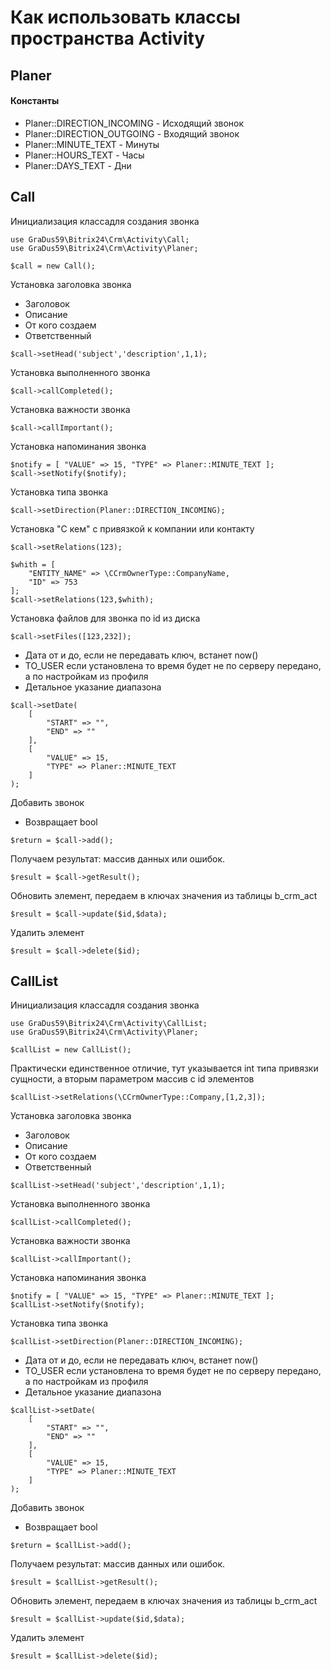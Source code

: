 # Как использовать классы пространства Activity

## Planer

#### Константы

- Planer::DIRECTION_INCOMING - Исходящий звонок
- Planer::DIRECTION_OUTGOING - Входящий звонок
- Planer::MINUTE_TEXT - Минуты
- Planer::HOURS_TEXT - Часы
- Planer::DAYS_TEXT - Дни

## Call

Инициализация классадля создания звонка
```
use GraDus59\Bitrix24\Crm\Activity\Call;
use GraDus59\Bitrix24\Crm\Activity\Planer;

$call = new Call();
```

Установка заголовка звонка
- Заголовок
- Описание
- От кого создаем
- Ответственный
```
$call->setHead('subject','description',1,1);
```

Установка выполненного звонка
```
$call->callCompleted();
```

Установка важности звонка
```
$call->callImportant();
```

Установка напоминания звонка
```
$notify = [ "VALUE" => 15, "TYPE" => Planer::MINUTE_TEXT ];
$call->setNotify($notify);
```

Установка типа звонка
```
$call->setDirection(Planer::DIRECTION_INCOMING);
```

Установка "С кем" с привязкой к компании или контакту
```
$call->setRelations(123);

$whith = [ 
    "ENTITY_NAME" => \CCrmOwnerType::CompanyName, 
    "ID" => 753 
];
$call->setRelations(123,$whith);
```

Установка файлов для звонка по id из диска
```
$call->setFiles([123,232]);
```

- Дата от и до, если не передавать ключ, встанет now()
- TO_USER если установлена то время будет не по серверу передано, а по настройкам из профиля
- Детальное указание диапазона
```
$call->setDate(
    [
        "START" => "", 
        "END" => ""
    ],
    [
        "VALUE" => 15, 
        "TYPE" => Planer::MINUTE_TEXT
    ]
);
```

Добавить звонок
- Возвращает bool
```
$return = $call->add();
```

Получаем результат: массив данных или ошибок.
```
$result = $call->getResult();
```

Обновить элемент, передаем в ключах значения из таблицы b_crm_act
```
$result = $call->update($id,$data);
```

Удалить элемент
```
$result = $call->delete($id);
```

## CallList

Инициализация классадля создания звонка
```
use GraDus59\Bitrix24\Crm\Activity\CallList;
use GraDus59\Bitrix24\Crm\Activity\Planer;

$callList = new CallList();
```

Практически единственное отличие, тут указывается int типа привязки сущности,
а вторым параметром массив с id элементов
```
$callList->setRelations(\CCrmOwnerType::Company,[1,2,3]);
```

Установка заголовка звонка
- Заголовок
- Описание
- От кого создаем
- Ответственный
```
$callList->setHead('subject','description',1,1);
```

Установка выполненного звонка
```
$callList->callCompleted();
```

Установка важности звонка
```
$callList->callImportant();
```

Установка напоминания звонка
```
$notify = [ "VALUE" => 15, "TYPE" => Planer::MINUTE_TEXT ];
$callList->setNotify($notify);
```

Установка типа звонка
```
$callList->setDirection(Planer::DIRECTION_INCOMING);
```

- Дата от и до, если не передавать ключ, встанет now()
- TO_USER если установлена то время будет не по серверу передано, а по настройкам из профиля
- Детальное указание диапазона
```
$callList->setDate(
    [
        "START" => "", 
        "END" => ""
    ],
    [
        "VALUE" => 15, 
        "TYPE" => Planer::MINUTE_TEXT
    ]
);
```

Добавить звонок
- Возвращает bool
```
$return = $callList->add();
```

Получаем результат: массив данных или ошибок.
```
$result = $callList->getResult();
```

Обновить элемент, передаем в ключах значения из таблицы b_crm_act
```
$result = $callList->update($id,$data);
```

Удалить элемент
```
$result = $callList->delete($id);
```